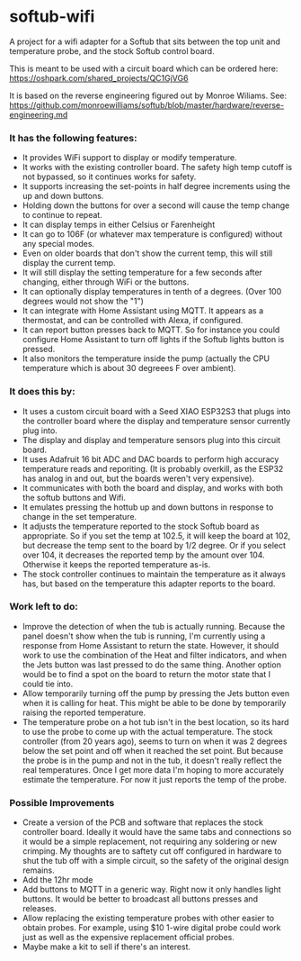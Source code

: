 # softub-wifi
A project for a wifi adapter for a Softub that sits between the top unit and temperature probe, and the stock Softub control board.

This is meant to be used with a circuit board which can be ordered here:
https://oshpark.com/shared_projects/QC1GjVG6

It is based on the reverse engineering figured out by Monroe Wiliams.  See:
https://github.com/monroewilliams/softub/blob/master/hardware/reverse-engineering.md

### It has the following features:
* It provides WiFi support to display or modify temperature.
* It works with the existing controller board. The safety high temp cutoff is not bypassed, so it continues works for safety.
* It supports increasing the set-points in half degree increments using the up and down buttons.
* Holding down the buttons for over a second will cause the temp change to continue to repeat.
* It can display temps in either Celsius or Farenheight
* It can go to 106F (or whatever max temperature is configured) without any special modes.
* Even on older boards that don't show the current temp, this will still display the current temp.
* It will still display the setting temperature for a few seconds after changing, either through WiFi or the buttons.
* It can optionally display temperatures in tenth of a degrees.  (Over 100 degrees would not show the "1")
* It can integrate with Home Assistant using MQTT.  It appears as a thermostat, and can be controlled with Alexa, if configured.
* It can report button presses back to MQTT.  So for instance you could configure Home Assistant to turn off lights if the Softub lights button is pressed.
* It also monitors the temperature inside the pump (actually the CPU temperature which is about 30 degreees F over ambient).

### It does this by:
* It uses a custom circuit board with a Seed XIAO ESP32S3 that plugs into the controller board where the display and temperature sensor currently plug into.
* The display and display and temperature sensors plug into this circuit board.
* It uses Adafruit 16 bit ADC and DAC boards to perform high accuracy temperature reads and reporiting.  (It is probably overkill, as the ESP32 has analog in and out, but the boards weren't very expensive).
* It communicates with both the board and display, and works with both the softub buttons and Wifi.
* It emulates pressing the hottub up and down buttons in response to change in the set temperature.
* It adjusts the temperature reported to the stock Softub board as appropriate.  So if you set the temp at 102.5, it will keep the board at 102, but decrease the temp sent to the board by 1/2 degree. Or if you select over 104, it decreases the reported temp by the amount over 104. Otherwise it keeps the reported temperature as-is.
* The stock controller continues to maintain the temperature as it always has, but based on the temperature this adapter reports to the board.

### Work left to do:
* Improve the detection of when the tub is actually running. Because the panel doesn't show when the tub is running, I'm currently using a response from Home Assistant to return the state.  However, it should work to use the combination of the Heat and filter indicators, and when the Jets button was last pressed to do the same thing.  Another option would be to find a spot on the board to return the motor state that I could tie into.
* Allow temporarily turning off the pump by pressing the Jets button even when it is calling for heat.  This might be able to be done by temporarily raising the reported temperature.
* The temperature probe on a hot tub isn't in the best location, so its hard to use the probe to come up with the actual temperature. The stock controller (from 20 years ago), seems to turn on when it was 2 degrees below the set point and off when it reached the set point. But because the probe is in the pump and not in the tub, it doesn't really reflect the real temperatures. Once I get more data I'm hoping to more accurately estimate the temperature.  For now it just reports the temp of the probe.

### Possible Improvements
* Create a version of the PCB and software that replaces the stock controller board. Ideally it would have the same tabs and connections so it would be a simple replacement, not requiring any soldering or new crimping.  My thoughts are to saftety cut off configured in hardware to shut the tub off with a simple circuit, so the safety of the original design remains.
* Add the 12hr mode
* Add buttons to MQTT in a generic way.  Right now it only handles light buttons.  It would be better to broadcast all buttons presses and releases.
* Allow replacing the existing temperature probes with other easier to obtain probes.  For example, using $10 1-wire digital probe could work just as well as the expensive replacement official probes.
* Maybe make a kit to sell if there's an interest.

  
